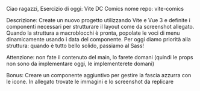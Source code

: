 Ciao ragazzi,
Esercizio di oggi: Vite DC Comics
nome repo: vite-comics

Descrizione:
Create un nuovo progetto utilizzando Vite e Vue 3 e definite i componenti necessari per strutturare il layout come da screenshot allegato. Quando la struttura a macroblocchi è pronta, popolate le voci di menu dinamicamente usando i data del componente. Per oggi diamo priorità alla struttura: quando è tutto bello solido, passiamo al Sass!

Attenzione: non fate il contenuto del main, lo farete domani (quindi le props non sono da implementare oggi, le implementerete domani)

Bonus: Creare un componente aggiuntivo per gestire la fascia azzurra con le icone.
In allegato trovate le immagini e lo screenshot da replicare
 